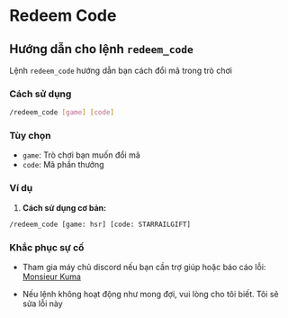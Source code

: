 # Redeem Code

## Hướng dẫn cho lệnh `redeem_code`

Lệnh `redeem_code` hướng dẫn bạn cách đổi mã trong trò chơi

### Cách sử dụng

```bash
/redeem_code [game] [code]
```

### Tùy chọn

- `game`: Trò chơi bạn muốn đổi mã
- `code`: Mã phần thưởng

### Ví dụ

1. **Cách sử dụng cơ bản:**

  ```bash
  /redeem_code [game: hsr] [code: STARRAILGIFT]
  ```

### Khắc phục sự cố
- Tham gia máy chủ discord nếu bạn cần trợ giúp hoặc báo cáo lỗi: [Monsieur Kuma](https://discord.gg/Ykq6qgsHSh)

- Nếu lệnh không hoạt động như mong đợi, vui lòng cho tôi biết. Tôi sẽ sửa lỗi này

